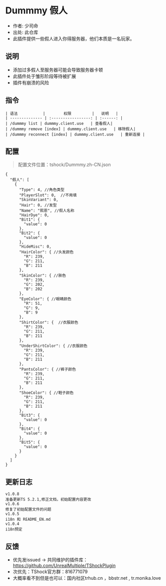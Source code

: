 # Dummmy 假人

- 作者: 少司命
- 出处: 此仓库
- 此插件提供一些假人进入你得服务器，他们本质是一名玩家。

## 说明
- 添加过多假人至服务器可能会导致服务器卡顿
- 此插件处于雏形阶段等待被扩展
- 插件有崩溃的风险


## 指令
```
| 语法           |        权限         |   说明   |
| -------------- | :-----------------: | :------: |
| /dummmy list | dummmy.client.use   | 查看假人|
| /dummmy remove [index] | dummmy.client.use   | 移除假人|
| /dummmy reconnect [index] | dummmy.client.use   | 重新连接 |
```
## 配置
> 配置文件位置：tshock/Dummmy.zh-CN.json
```json5
{
  "假人": [
    {
      "Type": 4, //角色类型
      "PlayerSlot": 0,  //不用填
      "SkinVariant": 0, 
      "Hair": 0, //发型
      "Name": "熙恩", //假人名称
      "HairDye": 0, 
      "Bit1": {
        "value": 0
      },
      "Bit2": {
        "value": 0
      },
      "HideMisc": 0,
      "HairColor": { //头发颜色
        "R": 239,
        "G": 211,
        "B": 211
      },
      "SkinColor": { //肤色
        "R": 239,
        "G": 202,
        "B": 202
      },
      "EyeColor": { //眼睛颜色
        "R": 51,
        "G": 9,
        "B": 9
      },
      "ShirtColor": {  //衣服颜色
        "R": 239,
        "G": 211,
        "B": 211
      },
      "UnderShirtColor": { //衣服颜色
        "R": 239,
        "G": 211,
        "B": 211
      },
      "PantsColor": { //裤子颜色
        "R": 239,
        "G": 211,
        "B": 211
      },
      "ShoeColor": { //鞋子颜色
        "R": 239,
        "G": 211,
        "B": 211
      },
      "Bit3": {
        "value": 0
      },
      "Bit4": {
        "value": 0
      },
      "Bit5": {
        "value": 0
      }
    }
  ]
}
```

## 更新日志

```
v1.0.8
准备更新TS 5.2.1,修正文档，初始配置内容更改
v1.0.6
修复了初始配置文件的问题
v1.0.5
i18n 和 README_EN.md
v1.0.4
i18n预定
```

## 反馈
- 优先发issued -> 共同维护的插件库：https://github.com/UnrealMultiple/TShockPlugin
- 次优先：TShock官方群：816771079
- 大概率看不到但是也可以：国内社区trhub.cn ，bbstr.net , tr.monika.love
